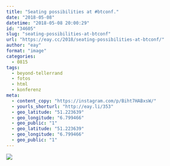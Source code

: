 ```yaml
---
title: "Seating possibilities at #btconf."
date: "2018-05-08"
datetime: "2018-05-08 20:00:29"
id: "34605"
slug: "seating-possibilities-at-btconf"
url: "https://eay.cc/2018/seating-possibilities-at-btconf/"
author: "eay"
format: "image"
categories:
  - 0815
tags:
  - beyond-tellerrand
  - fotos
  - html
  - konferenz
meta:
  - content_copy: "https://instagram.com/p/Biht7HABxsW/"
  - yourls_shorturl: "http://eay.li/353"
  - geo_latitude: "51.223639"
  - geo_longitude: "6.799466"
  - geo_public: "1"
  - geo_latitude: "51.223639"
  - geo_longitude: "6.799466"
  - geo_public: "1"
---
```


![](https://eay.cc/uploads/2018/i-need-a-br.jpeg)
